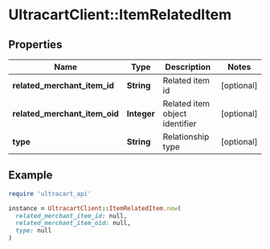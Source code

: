 # UltracartClient::ItemRelatedItem

## Properties

| Name | Type | Description | Notes |
| ---- | ---- | ----------- | ----- |
| **related_merchant_item_id** | **String** | Related item id | [optional] |
| **related_merchant_item_oid** | **Integer** | Related item object identifier | [optional] |
| **type** | **String** | Relationship type | [optional] |

## Example

```ruby
require 'ultracart_api'

instance = UltracartClient::ItemRelatedItem.new(
  related_merchant_item_id: null,
  related_merchant_item_oid: null,
  type: null
)
```

